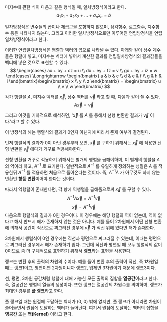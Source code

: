  미지수에 관한 식이 다음과 같은 형식일 때, 일차방정식이라고 한다. $$ a_1x_1 + a_2x_2 + ... + a_nx_n = b $$
 
일차방정식은 변수들의 곱이나 제곱근을 포함하지 않으며, 삼각함수, 로그함수, 지수함수 등은 나타나지 않는다. 그리고 이러한 일차방정식으로만 이루어진 연립방정식을 연립일차방정식이라고 한다. 

이러한 연립일차방정식은 행렬과 벡터의 곱으로 나타낼 수 있다. 
아래와 같이 상수 계수들은 행렬에 넣고, 미지수는 벡터에 넣어서 계산한 결과를 연립일차방정식의 결과값들을 벡터에 넣은 것으로 표현할 수 있다. 
$$ \begin{cases} ax + by + cz = u \\ dx + ey + fz = v \\ gx + hy + iz = w \end{cases} \Longrightarrow \begin{bmatrix} a & b & c \\ d & e & f \\ g & h & i \end{bmatrix}\begin{bmatrix} x \\ y \\ z \end{bmatrix} = \begin{bmatrix} u \\ v \\ w \end{bmatrix} $$

각가 행렬을 $A$, 미지수 벡터를 $\vec x$, 상수 벡터를 $\vec v$ 라고 할 때, 다음과 같이 쓸 수 있다. 
$$ A\vec x = \vec v $$

그리고 이것을 기하적으로 해석하면, '$\vec x$ 를 $A$ 를 통해서 선형 변환한 결과가 $\vec v$ 이다.'라고 할 수 있다. 

이 방정식의 해는 행렬식의 결과가 0인지 아닌지에 따라서 존재 여부가 결정된다. 

먼저 행렬식의 결과가 0이 아닌 경우부터 보면,  $\vec x$ 를 구하기 위해서는 $\vec x$ 에 적용한 선형 변환을 $\vec v$ 에다가 거꾸로 적용해야한다. 

션형 변환을 거꾸로 적용하기 위해서는 별개의 행렬을 곱해야하며, 이 별개의 행렬을 $A$ 의 역이라 하고,  $A^{-1}$ 로 표기한다. 일반적으로 $A^{-1}$ 를 유일하게 정의하는 성질은 $A$ 를 적용한뒤 $A^{-1}$ 를 적용하면 처음으로 돌아온다는 것이다. 즉, $A^{-1}A$ 가 아무것도 하지 않는 변환인 **항등 변환**이어야 한다는 것이다. 

따라서 역행렬이 존재한다면, 각 항에 역행렬을 곱해줌으로써 $\vec x$ 를 구할 수 있다. 
$$ A^{-1}A\vec x = A^{-1}\vec v $$
$$ \vec x = A^{-1}\vec v $$ 
다음으로 행렬식의 결과가 0인 경우이다. 
이 경우에는 해당 행렬의 역이 없는데, 역이 없다고 해서 반드시 해가 존재하지 않는 것은 아니다. 
예를 들어 2차원에서 어떤 선형 변환에 의해서 공간이 직선으로 찌그러진 경우에 $\vec v$ 가 직선 위에 있다면 해가 존재한다. 

3차원에서 행렬식이 0인 경우에는 직선과 평면으로 찌그러질 수 있는데, 이때는 평면으로 찌그러진 경우에서 해가 존재하기 쉽다. 그런데 직선과 평면일 때 모두 행렬식의 값이 0이므로 좀 더 구체적으로 표현하기 위해서 **랭크**라는 표현을 사용한다. 

랭크는 변환 후의 출력의 차원의 수이다. 예를 들어 변환 후의 출력이 직선, 즉 1차원일 때는 랭크1이고, 평면이면 2차원이니까 랭크2, 입체면 3차원이기 때문에 랭크3이다. 

선, 평면, 3차원 공간처럼 행렬에 대해 가능한 모든 출력의 집합을 **열공간**이라고 한다. 
즉, 열공간은 행렬의 열들의 생성이다. 또한 랭크는 열공간의 차원수를 의미하며, 랭크가 최대인 경우를 **풀 랭크**라고 한다. 

풀 랭크일 때는 원점에 도달하는 벡터가 (0, 0) 밖에 없지만, 풀 랭크가 아니라면 차원이 줄어들면서 원점에 도달하는 벡터가 늘어난다. 여기서 원점에 도달하는 벡터의 집합을 **영공간** 또는 **핵(Kernel)** 이라고 한다. 

